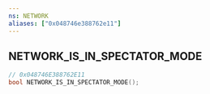 ```yaml
---
ns: NETWORK
aliases: ["0x048746e388762e11"]
---
```

## NETWORK_IS_IN_SPECTATOR_MODE

```c
// 0x048746E388762E11
bool NETWORK_IS_IN_SPECTATOR_MODE();
```
